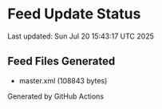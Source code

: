 # Feed Update Status
Last updated: Sun Jul 20 15:43:17 UTC 2025

## Feed Files Generated
- master.xml (108843 bytes)

Generated by GitHub Actions
